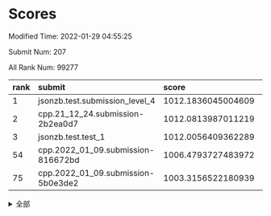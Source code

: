 # Scores

Modified Time: 2022-01-29 04:55:25

Submit Num: 207

All Rank Num: 99277

| rank |               submit               |       score        |       sigma        | pk_num |
| :--- | :--------------------------------- | :----------------- | :----------------- | :----- |
| 1    | jsonzb.test.submission_level_4     | 1012.1836045004609 | 0.7928562702316189 | 1916   |
| 2    | cpp.21_12_24.submission-2b2ea0d7   | 1012.0813987011219 | 0.7744333401796698 | 1910   |
| 3    | jsonzb.test.test_1                 | 1012.0056409362289 | 0.7879211635024231 | 1920   |
| 54   | cpp.2022_01_09.submission-816672bd | 1006.4793727483972 | 0.7369437402871984 | 1920   |
| 75   | cpp.2022_01_09.submission-5b0e3de2 | 1003.3156522180939 | 0.7192832145540988 | 1917   |


<details>
<summary>全部</summary>

| rank |                 submit                 |       score        |       sigma        | pk_num |
| :--- | :------------------------------------- | :----------------- | :----------------- | :----- |
| 1    | jsonzb.test.submission_level_4         | 1012.1836045004609 | 0.7928562702316189 | 1916   |
| 2    | cpp.21_12_24.submission-2b2ea0d7       | 1012.0813987011219 | 0.7744333401796698 | 1910   |
| 3    | jsonzb.test.test_1                     | 1012.0056409362289 | 0.7879211635024231 | 1920   |
| 4    | gobigger.level_3.submission_level_3_49 | 1011.246713827772  | 0.7880041806323559 | 1921   |
| 5    | gobigger.level_3.submission_level_3_12 | 1010.9637554060873 | 0.7589503624837285 | 1916   |
| 6    | gobigger.level_3.submission_level_3_46 | 1010.9307172475577 | 0.7594188167119682 | 1914   |
| 7    | gobigger.level_3.submission_level_3_4  | 1010.8306364784576 | 0.7651313254189823 | 1921   |
| 8    | gobigger.level_3.submission_level_3_19 | 1010.7666278388209 | 0.7590832934732593 | 1913   |
| 9    | gobigger.level_3.submission_level_3_2  | 1010.7628921450374 | 0.7746470137769683 | 1916   |
| 10   | gobigger.level_3.submission_level_3_9  | 1010.6862484837577 | 0.7545077985154327 | 1919   |
| 11   | gobigger.level_3.submission_level_3_18 | 1010.5915809111419 | 0.7579524428037806 | 1921   |
| 12   | gobigger.level_3.submission_level_3_47 | 1010.5847635749307 | 0.7641208039049174 | 1920   |
| 13   | gobigger.level_3.submission_level_3_44 | 1010.5421785653659 | 0.7690689199225076 | 1922   |
| 14   | gobigger.level_3.submission_level_3_13 | 1010.4947963809354 | 0.7541916546443237 | 1915   |
| 15   | gobigger.level_3.submission_level_3_32 | 1010.4787490374501 | 0.760848822273082  | 1920   |
| 16   | gobigger.level_3.submission_level_3_42 | 1010.4543673664449 | 0.7715813820544569 | 1915   |
| 17   | gobigger.level_3.submission_level_3_31 | 1010.3788066610974 | 0.7639993364639609 | 1918   |
| 18   | gobigger.level_3.submission_level_3_43 | 1010.3139268832316 | 0.7519025757126027 | 1919   |
| 19   | gobigger.level_3.submission_level_3_14 | 1010.2565473575868 | 0.7658276486824696 | 1919   |
| 20   | gobigger.level_3.submission_level_3_26 | 1010.1847926248175 | 0.7627753656049535 | 1918   |
| 21   | gobigger.level_3.submission_level_3_6  | 1010.1647757749976 | 0.7522532107091905 | 1915   |
| 22   | gobigger.level_3.submission_level_3_38 | 1010.1567285687174 | 0.7707610287192626 | 1921   |
| 23   | gobigger.level_3.submission_level_3_24 | 1010.1207666933535 | 0.7574866775920448 | 1917   |
| 24   | gobigger.level_3.submission_level_3_0  | 1010.1183177902675 | 0.7526976620519622 | 1918   |
| 25   | gobigger.level_3.submission_level_3_21 | 1010.0422038602071 | 0.752019874563997  | 1917   |
| 26   | gobigger.level_3.submission_level_3_1  | 1009.9917176680584 | 0.7426219784119685 | 1913   |
| 27   | gobigger.level_3.submission_level_3_41 | 1009.9787721992902 | 0.7779165143614317 | 1918   |
| 28   | gobigger.level_3.submission_level_3_5  | 1009.974450360516  | 0.7554926310070947 | 1915   |
| 29   | gobigger.level_3.submission_level_3_20 | 1009.8726519705435 | 0.7523305768783918 | 1914   |
| 30   | gobigger.level_3.submission_level_3_40 | 1009.8141209406413 | 0.7505304150862321 | 1922   |
| 31   | gobigger.level_3.submission_level_3_23 | 1009.7711692231289 | 0.7591933069754667 | 1916   |
| 32   | gobigger.level_3.submission_level_3_28 | 1009.7415417824828 | 0.7505140898624889 | 1919   |
| 33   | gobigger.level_3.submission_level_3_37 | 1009.707030418846  | 0.7459229816651762 | 1923   |
| 34   | gobigger.level_3.submission_level_3_30 | 1009.6867679624249 | 0.752392782660638  | 1919   |
| 35   | gobigger.level_3.submission_level_3_17 | 1009.6650380344166 | 0.7474135424873297 | 1919   |
| 36   | gobigger.level_3.submission_level_3_27 | 1009.5961154313816 | 0.769378306636498  | 1919   |
| 37   | gobigger.level_3.submission_level_3_7  | 1009.566898714346  | 0.7643479104910553 | 1920   |
| 38   | gobigger.level_3.submission_level_3_10 | 1009.556850864483  | 0.74986531824944   | 1916   |
| 39   | gobigger.level_3.submission_level_3_16 | 1009.5412792517293 | 0.7570481558708139 | 1917   |
| 40   | gobigger.level_3.submission_level_3_15 | 1009.5376037834452 | 0.7572519427398038 | 1919   |
| 41   | gobigger.level_3.submission_level_3_48 | 1009.4042548972533 | 0.747616530251698  | 1920   |
| 42   | gobigger.level_3.submission_level_3_11 | 1009.3702505973738 | 0.7484641848142789 | 1920   |
| 43   | gobigger.level_3.submission_level_3_45 | 1009.3308373817622 | 0.7629350861873895 | 1919   |
| 44   | gobigger.level_3.submission_level_3_3  | 1009.2786702850344 | 0.7416387482303082 | 1919   |
| 45   | gobigger.level_3.submission_level_3_36 | 1009.2214689998605 | 0.7633497991066829 | 1922   |
| 46   | gobigger.level_3.submission_level_3_33 | 1009.1952612433518 | 0.7472927860380826 | 1917   |
| 47   | gobigger.level_3.submission_level_3_8  | 1009.1231376865576 | 0.7651026810260968 | 1920   |
| 48   | gobigger.level_3.submission_level_3_22 | 1009.0652064288033 | 0.7283175190616177 | 1914   |
| 49   | gobigger.level_3.submission_level_3_39 | 1009.0527515020226 | 0.7628832231654634 | 1920   |
| 50   | gobigger.level_3.submission_level_3_35 | 1009.0166203926032 | 0.7677403088534505 | 1914   |
| 51   | gobigger.level_3.submission_level_3_34 | 1008.9499248176359 | 0.755893284057327  | 1921   |
| 52   | gobigger.level_3.submission_level_3_29 | 1008.7928288724667 | 0.7403600690214243 | 1912   |
| 53   | gobigger.level_3.submission_level_3_25 | 1008.2601361689683 | 0.7509876516741714 | 1918   |
| 54   | cpp.2022_01_09.submission-816672bd     | 1006.4793727483972 | 0.7369437402871984 | 1920   |
| 55   | gobigger.level_1.submission_level_1_5  | 1004.8537448474816 | 0.7376326408998655 | 1920   |
| 56   | gobigger.level_1.submission_level_1_27 | 1004.6168565552775 | 0.7143983245337907 | 1923   |
| 57   | gobigger.level_1.submission_level_1_2  | 1004.3646640532942 | 0.721951037766917  | 1919   |
| 58   | gobigger.level_1.submission_level_1_21 | 1004.2260120785105 | 0.7377139618066489 | 1918   |
| 59   | gobigger.level_1.submission_level_1_44 | 1004.0810150978667 | 0.7196503064439077 | 1919   |
| 60   | gobigger.level_1.submission_level_1_46 | 1004.0780677017784 | 0.7183793275691436 | 1914   |
| 61   | gobigger.level_1.submission_level_1_43 | 1003.9388087229789 | 0.7156634929081895 | 1917   |
| 62   | gobigger.level_1.submission_level_1_42 | 1003.8928796276161 | 0.721451222220326  | 1918   |
| 63   | gobigger.level_1.submission_level_1_6  | 1003.8595929706674 | 0.7144280170977354 | 1919   |
| 64   | gobigger.level_1.submission_level_1_12 | 1003.8066367868568 | 0.7109763240068865 | 1922   |
| 65   | gobigger.level_1.submission_level_1_9  | 1003.7890167857627 | 0.7214497910495682 | 1917   |
| 66   | gobigger.level_1.submission_level_1_16 | 1003.7601414564084 | 0.7118694717782127 | 1918   |
| 67   | gobigger.level_1.submission_level_1_25 | 1003.6456560332928 | 0.7205683092528696 | 1917   |
| 68   | gobigger.level_1.submission_level_1_36 | 1003.6127120380254 | 0.7212864520709326 | 1921   |
| 69   | gobigger.level_1.submission_level_1_19 | 1003.604845727025  | 0.7191708328422862 | 1919   |
| 70   | gobigger.level_1.submission_level_1_29 | 1003.4169622122312 | 0.7169100746272227 | 1921   |
| 71   | gobigger.level_1.submission_level_1_3  | 1003.3619076886985 | 0.7175136756698537 | 1919   |
| 72   | gobigger.level_1.submission_level_1_11 | 1003.3538080835563 | 0.712335031820442  | 1916   |
| 73   | gobigger.level_1.submission_level_1_33 | 1003.3483843046555 | 0.7166647316691681 | 1916   |
| 74   | gobigger.level_1.submission_level_1_28 | 1003.3189524921305 | 0.7072661902037162 | 1922   |
| 75   | cpp.2022_01_09.submission-5b0e3de2     | 1003.3156522180939 | 0.7192832145540988 | 1917   |
| 76   | gobigger.level_1.submission_level_1_39 | 1003.3112309183273 | 0.7094129320103483 | 1918   |
| 77   | gobigger.level_1.submission_level_1_32 | 1003.276954788511  | 0.7153538397593291 | 1914   |
| 78   | gobigger.level_1.submission_level_1_20 | 1003.1853407710156 | 0.7232380270878631 | 1916   |
| 79   | gobigger.level_1.submission_level_1_14 | 1003.1764280200116 | 0.7198963593898863 | 1918   |
| 80   | gobigger.level_1.submission_level_1_22 | 1003.1382750865668 | 0.7225155131961651 | 1921   |
| 81   | gobigger.level_1.submission_level_1_15 | 1003.1150144241519 | 0.7053141774764683 | 1922   |
| 82   | gobigger.level_1.submission_level_1_0  | 1003.0753319032862 | 0.7111618507650402 | 1917   |
| 83   | gobigger.level_1.submission_level_1_26 | 1003.0480182634798 | 0.7189427122006246 | 1919   |
| 84   | gobigger.level_1.submission_level_1_17 | 1002.9727495178303 | 0.716179102357993  | 1918   |
| 85   | gobigger.level_1.submission_level_1_10 | 1002.9442409696697 | 0.7140860128141366 | 1923   |
| 86   | gobigger.level_1.submission_level_1_7  | 1002.9285070731212 | 0.713366028596066  | 1913   |
| 87   | gobigger.level_1.submission_level_1_35 | 1002.920667311767  | 0.7190921720227471 | 1919   |
| 88   | gobigger.level_1.submission_level_1_37 | 1002.9147328154677 | 0.7115957257079197 | 1924   |
| 89   | gobigger.level_1.submission_level_1_18 | 1002.8915770776484 | 0.7106302293358643 | 1920   |
| 90   | gobigger.level_1.submission_level_1_1  | 1002.8430702325111 | 0.7133725073886434 | 1921   |
| 91   | gobigger.level_1.submission_level_1_31 | 1002.7325427576809 | 0.7241457861206029 | 1917   |
| 92   | gobigger.level_1.submission_level_1_13 | 1002.723786720295  | 0.7169619266435182 | 1914   |
| 93   | gobigger.level_1.submission_level_1_38 | 1002.7236037699298 | 0.7056937505862042 | 1920   |
| 94   | gobigger.level_1.submission_level_1_4  | 1002.7154435070449 | 0.7137805041072427 | 1918   |
| 95   | gobigger.level_1.submission_level_1_30 | 1002.6652900662675 | 0.7177525024543745 | 1918   |
| 96   | gobigger.level_1.submission_level_1_49 | 1002.6452221351577 | 0.7018107361456255 | 1923   |
| 97   | gobigger.level_1.submission_level_1_45 | 1002.6247303778708 | 0.7145352121641325 | 1918   |
| 98   | gobigger.level_1.submission_level_1_34 | 1002.5975727957173 | 0.7070847330372557 | 1920   |
| 99   | gobigger.level_1.submission_level_1_41 | 1002.3064637045925 | 0.7151241092915049 | 1919   |
| 100  | gobigger.level_1.submission_level_1_8  | 1002.295986353257  | 0.7214934375807935 | 1919   |
| 101  | gobigger.level_1.submission_level_1_40 | 1002.2528348385262 | 0.7158552366307717 | 1918   |
| 102  | gobigger.level_1.submission_level_1_48 | 1002.2454784474594 | 0.7161207675542761 | 1917   |
| 103  | gobigger.level_1.submission_level_1_23 | 1002.2331677081642 | 0.7144584389132208 | 1919   |
| 104  | gobigger.level_1.submission_level_1_47 | 1001.8583229501693 | 0.7076372318458387 | 1919   |
| 105  | gobigger.level_1.submission_level_1_24 | 1001.3753249045501 | 0.7166027795115644 | 1921   |
| 106  | gobigger.random.submission_random_37   | 997.1653849341575  | 0.7042249660258748 | 1918   |
| 107  | gobigger.random.submission_random_31   | 997.1440971806236  | 0.703941231246061  | 1923   |
| 108  | gobigger.random.submission_random_7    | 997.0238771939199  | 0.7085947255689924 | 1918   |
| 109  | gobigger.random.submission_random_11   | 996.907012216938   | 0.7148396396635532 | 1916   |
| 110  | gobigger.random.submission_random_38   | 996.7425312967639  | 0.7140206371252537 | 1923   |
| 111  | gobigger.random.submission_random_3    | 996.7377670327088  | 0.7018204085980909 | 1913   |
| 112  | gobigger.random.submission_random_16   | 996.653080422913   | 0.7077278219358677 | 1920   |
| 113  | gobigger.random.submission_random_6    | 996.5798641066331  | 0.7053540678031159 | 1919   |
| 114  | gobigger.random.submission_random_29   | 996.5759059906511  | 0.7067956397835717 | 1918   |
| 115  | gobigger.random.submission_random_41   | 996.5733953037923  | 0.7098741090340518 | 1921   |
| 116  | gobigger.random.submission_random_21   | 996.5589468729444  | 0.7026801827150991 | 1920   |
| 117  | gobigger.random.submission_random_43   | 996.5380136169703  | 0.6943808282226026 | 1918   |
| 118  | gobigger.random.submission_random_39   | 996.4316597196661  | 0.6986761536481185 | 1920   |
| 119  | gobigger.random.submission_random_34   | 996.3908715201547  | 0.7029371599409753 | 1916   |
| 120  | gobigger.random.submission_random_35   | 996.3735021442976  | 0.697362075694826  | 1922   |
| 121  | gobigger.random.submission_random_17   | 996.3485669541576  | 0.7058152508866979 | 1920   |
| 122  | gobigger.random.submission_random_36   | 996.3480204124808  | 0.7132012969404572 | 1915   |
| 123  | gobigger.random.submission_random_30   | 996.3308384516376  | 0.7189749830998114 | 1925   |
| 124  | gobigger.random.submission_random_14   | 996.189314667378   | 0.7022384674978076 | 1922   |
| 125  | gobigger.random.submission_random_9    | 996.1403115347368  | 0.7009270808948712 | 1923   |
| 126  | gobigger.random.submission_random_22   | 996.1191386286862  | 0.720144158571812  | 1916   |
| 127  | gobigger.random.submission_random_47   | 996.0395758240481  | 0.7144154777149032 | 1920   |
| 128  | gobigger.random.submission_random_15   | 996.0291196752906  | 0.7165204395164698 | 1922   |
| 129  | gobigger.random.submission_random_44   | 995.9713889142877  | 0.7139178707379589 | 1925   |
| 130  | gobigger.random.submission_random_28   | 995.926215251411   | 0.708975417957183  | 1917   |
| 131  | gobigger.random.submission_random_32   | 995.905631570765   | 0.7155522234204819 | 1916   |
| 132  | gobigger.random.submission_random_25   | 995.8592646006881  | 0.7041936219351005 | 1922   |
| 133  | gobigger.random.submission_random_23   | 995.8469887967143  | 0.700352129614615  | 1921   |
| 134  | gobigger.random.submission_random_33   | 995.8010535834252  | 0.7193578834844665 | 1923   |
| 135  | gobigger.random.submission_random_24   | 995.7952380737054  | 0.7101246240244455 | 1916   |
| 136  | gobigger.random.submission_random_2    | 995.7470603579078  | 0.7102658157259948 | 1919   |
| 137  | gobigger.random.submission_random_46   | 995.6906520454845  | 0.7021078488254052 | 1917   |
| 138  | gobigger.random.submission_random_40   | 995.6870720168479  | 0.7136567419434297 | 1924   |
| 139  | gobigger.random.submission_random_12   | 995.6615412405145  | 0.7013170294612157 | 1917   |
| 140  | gobigger.random.submission_random_4    | 995.5856891815889  | 0.7136965063086183 | 1915   |
| 141  | gobigger.random.submission_random_45   | 995.5495658352585  | 0.7010525931531579 | 1917   |
| 142  | gobigger.random.submission_random_26   | 995.523266534126   | 0.7150572291859726 | 1914   |
| 143  | gobigger.random.submission_random_18   | 995.48788647101    | 0.7082744147931839 | 1917   |
| 144  | gobigger.random.submission_random_0    | 995.4452122453881  | 0.7271136069063955 | 1918   |
| 145  | gobigger.random.submission_random_20   | 995.4035220665014  | 0.7132279960278075 | 1916   |
| 146  | gobigger.random.submission_random_27   | 995.3866002031649  | 0.7037346189072274 | 1915   |
| 147  | gobigger.random.submission_random_42   | 995.3781869471096  | 0.7203315342695197 | 1918   |
| 148  | gobigger.random.submission_random_10   | 995.3436145314951  | 0.7109864996965777 | 1921   |
| 149  | gobigger.random.submission_random_19   | 995.3382006895313  | 0.7211787515433583 | 1918   |
| 150  | gobigger.random.submission_random_5    | 995.2547707240103  | 0.7131359235256951 | 1918   |
| 151  | gobigger.random.submission_random_49   | 995.2190915964323  | 0.7191214904124832 | 1915   |
| 152  | gobigger.random.submission_random_48   | 995.189135327026   | 0.7140877956950218 | 1921   |
| 153  | gobigger.random.submission_random_13   | 995.1121167815289  | 0.7242583572755882 | 1913   |
| 154  | gobigger.random.submission_random_8    | 995.0317636919535  | 0.7172354181004272 | 1921   |
| 155  | gobigger.random.submission_random_1    | 994.6866351920628  | 0.7172519224468521 | 1924   |
| 156  | gobigger.level_2.submission_level_2_27 | 993.6973468274653  | 0.7226086479175584 | 1923   |
| 157  | gobigger.level_2.submission_level_2_0  | 993.6404271948052  | 0.7442365673380958 | 1921   |
| 158  | gobigger.level_2.submission_level_2_42 | 993.5108271614614  | 0.7297768335787157 | 1919   |
| 159  | gobigger.level_2.submission_level_2_48 | 993.432132939219   | 0.7306563721733588 | 1914   |
| 160  | gobigger.level_2.submission_level_2_40 | 993.3530913217796  | 0.7519336169011177 | 1913   |
| 161  | gobigger.level_2.submission_level_2_32 | 993.3390979434465  | 0.7302650479010608 | 1919   |
| 162  | gobigger.level_2.submission_level_2_4  | 993.2350102274482  | 0.7459376407543113 | 1925   |
| 163  | gobigger.level_2.submission_level_2_29 | 993.0092922107142  | 0.7455456759060409 | 1918   |
| 164  | gobigger.level_2.submission_level_2_1  | 992.9561775131468  | 0.7312207462089609 | 1924   |
| 165  | gobigger.level_2.submission_level_2_46 | 992.9193578951172  | 0.7335084967526525 | 1915   |
| 166  | gobigger.level_2.submission_level_2_28 | 992.8573250146278  | 0.744918747140232  | 1921   |
| 167  | gobigger.level_2.submission_level_2_49 | 992.8313149835631  | 0.7378618473659999 | 1915   |
| 168  | gobigger.level_2.submission_level_2_14 | 992.8129660430819  | 0.7441293824425738 | 1916   |
| 169  | gobigger.level_2.submission_level_2_31 | 992.7336483237153  | 0.7579696204021543 | 1919   |
| 170  | gobigger.level_2.submission_level_2_6  | 992.6577966225433  | 0.7403060667062527 | 1919   |
| 171  | gobigger.level_2.submission_level_2_19 | 992.5696431578331  | 0.7360974930868888 | 1926   |
| 172  | gobigger.level_2.submission_level_2_12 | 992.5184495677736  | 0.7388385715532669 | 1919   |
| 173  | gobigger.level_2.submission_level_2_18 | 992.4605851983838  | 0.745611960499043  | 1910   |
| 174  | gobigger.level_2.submission_level_2_36 | 992.4544859718111  | 0.728342478111312  | 1916   |
| 175  | gobigger.level_2.submission_level_2_47 | 992.3892735644675  | 0.7442636693134381 | 1919   |
| 176  | gobigger.level_2.submission_level_2_3  | 992.2886030451508  | 0.7437437073553383 | 1919   |
| 177  | gobigger.level_2.submission_level_2_23 | 992.1836980986486  | 0.7450756996625015 | 1924   |
| 178  | gobigger.level_2.submission_level_2_10 | 992.1622939605379  | 0.7442765790791491 | 1914   |
| 179  | gobigger.level_2.submission_level_2_16 | 992.1360331557912  | 0.743224238035417  | 1919   |
| 180  | gobigger.level_2.submission_level_2_5  | 992.1356527317575  | 0.747421873330848  | 1919   |
| 181  | gobigger.level_2.submission_level_2_30 | 991.9723552758505  | 0.7476072181460636 | 1921   |
| 182  | gobigger.level_2.submission_level_2_39 | 991.94014764666    | 0.7439171488914892 | 1916   |
| 183  | gobigger.level_2.submission_level_2_20 | 991.8404266788183  | 0.7615980428917831 | 1917   |
| 184  | gobigger.level_2.submission_level_2_9  | 991.8197974682831  | 0.7441716927463112 | 1919   |
| 185  | gobigger.level_2.submission_level_2_26 | 991.7782486894429  | 0.7379788319937958 | 1918   |
| 186  | gobigger.level_2.submission_level_2_15 | 991.7758090086115  | 0.7400089528885431 | 1914   |
| 187  | gobigger.level_2.submission_level_2_43 | 991.7625023603855  | 0.7434226982199845 | 1917   |
| 188  | gobigger.level_2.submission_level_2_35 | 991.7068925770391  | 0.7532358244011341 | 1920   |
| 189  | gobigger.level_2.submission_level_2_21 | 991.6406110218719  | 0.7501882534256554 | 1926   |
| 190  | gobigger.level_2.submission_level_2_25 | 991.5944749398511  | 0.7428712571676669 | 1919   |
| 191  | gobigger.level_2.submission_level_2_17 | 991.5691429360459  | 0.7445482883525234 | 1918   |
| 192  | gobigger.level_2.submission_level_2_41 | 991.4814342307652  | 0.7414481506170902 | 1920   |
| 193  | gobigger.level_2.submission_level_2_38 | 991.4762684641977  | 0.7583871879724313 | 1919   |
| 194  | gobigger.level_2.submission_level_2_11 | 991.4445216719065  | 0.777106991829015  | 1912   |
| 195  | gobigger.level_2.submission_level_2_37 | 991.329068671703   | 0.7571535276541334 | 1917   |
| 196  | gobigger.level_2.submission_level_2_8  | 991.2672476192564  | 0.754509114507875  | 1916   |
| 197  | gobigger.level_2.submission_level_2_44 | 991.2103812914122  | 0.7513389166028009 | 1918   |
| 198  | gobigger.level_2.submission_level_2_22 | 991.0606595267839  | 0.7524749158545598 | 1917   |
| 199  | gobigger.level_2.submission_level_2_45 | 990.8581493651728  | 0.765560986835659  | 1921   |
| 200  | gobigger.level_2.submission_level_2_13 | 990.8413713768513  | 0.760748660157241  | 1915   |
| 201  | gobigger.level_2.submission_level_2_7  | 990.8383856292829  | 0.7421673395836248 | 1913   |
| 202  | gobigger.level_2.submission_level_2_24 | 990.7792303308335  | 0.7561748340788095 | 1917   |
| 203  | gobigger.level_2.submission_level_2_34 | 990.7437863498967  | 0.7626729083671138 | 1918   |
| 204  | gobigger.level_2.submission_level_2_33 | 990.4575119493045  | 0.7562895861507177 | 1916   |
| 205  | gobigger.level_2.submission_level_2_2  | 989.8854411785981  | 0.7752585088885311 | 1923   |
| 206  | gobigger.none.submission_none_1        | 978.0696573368082  | 1.2721363678475623 | 1918   |
| 207  | gobigger.none.submission_none_0        | 975.7318127182275  | 1.435357223568247  | 1913   |

</details>